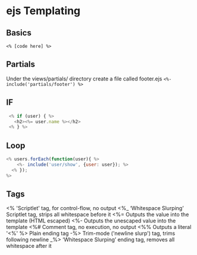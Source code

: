 # ejs Templating

## Basics
`<% [code here] %>`

## Partials
 Under the views/partials/ directory create a file called footer.ejs
 `<%- include('partials/footer') %>`

## IF
```js
 <% if (user) { %>
   <h2><%= user.name %></h2>
 <% } %>
 ```

## Loop
```js
<% users.forEach(function(user){ %>
    <%- include('user/show', {user: user}); %>
  <% });
%>
```

## Tags
<% 'Scriptlet' tag, for control-flow, no output
<%_ ‘Whitespace Slurping’ Scriptlet tag, strips all whitespace before it
<%= Outputs the value into the template (HTML escaped)
<%- Outputs the unescaped value into the template
<%# Comment tag, no execution, no output
<%% Outputs a literal '<%'
%> Plain ending tag
-%> Trim-mode ('newline slurp') tag, trims following newline
_%> ‘Whitespace Slurping’ ending tag, removes all whitespace after it
